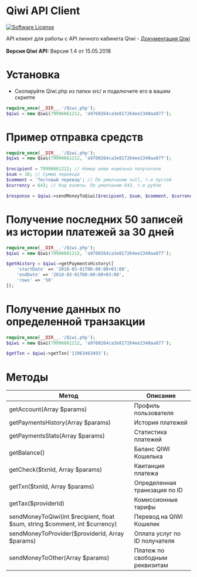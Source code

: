 # Qiwi API Client

[![Software License](https://img.shields.io/badge/license-GNU-brightgreen.svg?style=flat-square)](LICENSE.md)

API клиент для работы с API личного кабинета Qiwi - [Документация Qiwi](https://developer.qiwi.com/qiwiwallet/qiwicom_ru.html)<br><br>
<b>Версия Qiwi API:</b> Версия 1.4 от 15.05.2018<br>


# Установка
* Скопируйте Qiwi.php из папки src/ и подключите его в вашем скрипте
```php
require_once(__DIR__.'/Qiwi.php');
$qiwi = new Qiwi(79996661212, 'a9760264ca3e817264ee2340aa877');
```


# Пример отправка средств

```php
require_once(__DIR__.'/Qiwi.php');
$qiwi = new Qiwi(79996661212, 'a9760264ca3e817264ee2340aa877');

$recipient = 79996661212; // Номер киви кошелька получателя
$sum = 10; // Сумма перевода
$comment = 'Тестовый перевод'; // По умолчанию null, т.е пустой
$currency = 643; // Код валюты. По умолчанию 643, т.е рубли

$response = $qiwi->sendMoneyToQiwi($recipient, $sum, $comment, $currency);

```

# Получение последних 50 записей из истории платежей за 30 дней

```php
require_once(__DIR__.'/Qiwi.php');
$qiwi = new Qiwi(79996661212, 'a9760264ca3e817264ee2340aa877');

$getHistory = $qiwi->getPaymentsHistory([
	'startDate' => '2018-03-01T00:00:00+03:00',
	'endDate' => '2018-03-01T00:00:00+03:00',
	'rows' => '50'
]);

```

# Получение данных по определенной транзакции

```php
require_once(__DIR__.'/Qiwi.php');
$qiwi = new Qiwi(79996661212, 'a9760264ca3e817264ee2340aa877');

$getTxn = $qiwi->getTxn('11963463493');

```


# Методы

Метод | Описание
------------ | -------------
getAccount(Array $params) | Профиль пользователя
getPaymentsHistory(Array $params) | История платежей
getPaymentsStats(Array $params) | Статистика платежей
getBalance() | Баланс QIWI Кошелька
getCheck($txnId, Array $params) | Квитанция платежа
getTxn($txnId, Array $params) | Определенная транкзация по ID
getTax($providerId) | Комиссионные тарифы
sendMoneyToQiwi(int $recipient, float $sum, string $comment, int $currency) | Перевод на QIWI Кошелек
sendMoneyToProvider($providerId, Array $params) | Оплата услуг по ID получателя
sendMoneyToOther(Array $params) | Платеж по свободным реквизитам



